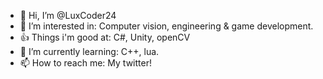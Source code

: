 - 👋 Hi, I’m @LuxCoder24
- 👀 I’m interested in: Computer vision, engineering & game development.
- 👍 Things i'm good at: C#, Unity, openCV
- 🌱 I’m currently learning: C++, lua.
- 📫 How to reach me: My twitter!


<!---
YT-GraphiX/YT-GraphiX is a ✨ special ✨ repository because its `README.md` (this file) appears on your GitHub profile.
You can click the Preview link to take a look at your changes.
--->
